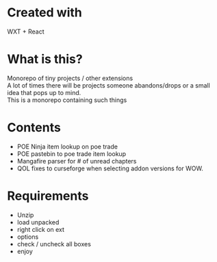 # Created with
WXT + React

# What is this?
Monorepo of tiny projects / other extensions  
A lot of times there will be projects someone abandons/drops or a small idea that pops up to mind.  
This is a monorepo containing such things

# Contents
- POE Ninja item lookup on poe trade
- POE pastebin to poe trade item lookup
- Mangafire parser for # of unread chapters
- QOL fixes to curseforge when selecting addon versions for WOW.


# Requirements
- Unzip
- load unpacked
- right click on ext
- options
- check / uncheck all boxes
- enjoy
